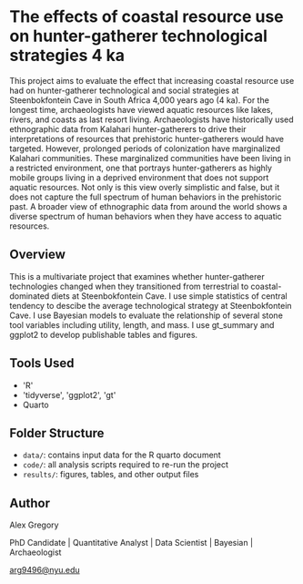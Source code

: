 # The effects of coastal resource use on hunter-gatherer technological strategies 4 ka
This project aims to evaluate the effect that increasing coastal resource use had on hunter-gatherer technological and social strategies at Steenbokfontein Cave in South Africa 4,000 years ago (4 ka). For the longest time, archaeologists have viewed aquatic resources like lakes, rivers, and coasts as last resort living. Archaeologists have historically used ethnographic data from Kalahari hunter-gatherers to drive their interpretations of resources that prehistoric hunter-gatherers would have targeted. However, prolonged periods of colonization have marginalized Kalahari communities. These marginalized communities have been living in a restricted environment, one that portrays hunter-gatherers as highly mobile groups living in a deprived environment that does not support aquatic resources. Not only is this view overly simplistic and false, but it does not capture the full spectrum of human behaviors in the prehistoric past. A broader view of ethnographic data from around the world shows a diverse spectrum of human behaviors when they have access to aquatic resources.

## Overview
This is a multivariate project that examines whether hunter-gatherer technologies changed when they transitioned from terrestrial to coastal-dominated diets at Steenbokfontein Cave. I use simple statistics of central tendency to descibe the average technological strategy at Steenbokfontein Cave. I use Bayesian models to evaluate the relationship of several stone tool variables including utility, length, and mass. I use gt_summary and ggplot2 to develop publishable tables and figures.

## Tools Used
- 'R'
- 'tidyverse', 'ggplot2', 'gt'
- Quarto

## Folder Structure

- `data/`: contains input data for the R quarto document
- `code/`: all analysis scripts required to re-run the project
- `results/`: figures, tables, and other output files

## Author

Alex Gregory

PhD Candidate | Quantitative Analyst | Data Scientist | Bayesian | Archaeologist


arg9496@nyu.edu
